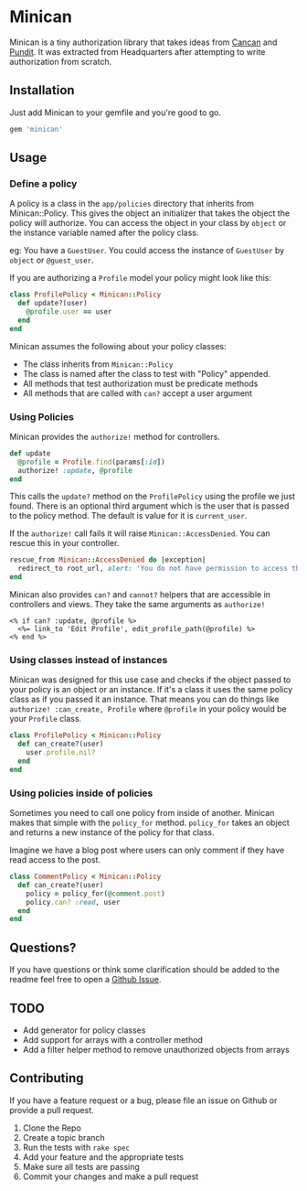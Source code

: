 # Minican

Minican is a tiny authorization library that takes ideas from [Cancan](https://github.com/ryanb/cancan)
and [Pundit](https://github.com/elabs/pundit). It was extracted from Headquarters after attempting to write
authorization from scratch.

## Installation

Just add Minican to your gemfile and you're good to go.

```ruby
gem 'minican'
```

## Usage

### Define a policy
A policy is a class in the `app/policies` directory that inherits from Minican::Policy. This gives the object an initializer
that takes the object the policy will authorize. You can access the object in your class by `object` or the instance variable named after
the policy class. 

eg: You have a `GuestUser`. You could access the instance of `GuestUser` by `object` or `@guest_user`.

If you are authorizing a `Profile` model your policy might look like this:

```ruby
class ProfilePolicy < Minican::Policy
  def update?(user)
    @profile.user == user
  end
end
```

Minican assumes the following about your policy classes:

* The class inherits from `Minican::Policy`
* The class is named after the class to test with "Policy" appended.
* All methods that test authorization must be predicate methods
* All methods that are called with `can?` accept a user argument

### Using Policies
Minican provides the `authorize!` method for controllers.

```ruby
def update
  @profile = Profile.find(params[:id])
  authorize! :update, @profile
end
```

This calls the `update?` method on the `ProfilePolicy` using the profile we just found. There is an optional 
third argument which is the user that is passed to the policy method. The default is value for it is `current_user`.

If the `authorize!` call fails it will raise `Minican::AccessDenied`. You can rescue this in your controller.

```ruby
rescue_from Minican::AccessDenied do |exception|
  redirect_to root_url, alert: 'You do not have permission to access that resource'
end
```

Minican also provides `can?` and `cannot?` helpers that are accessible in controllers and views. They take the same arguments as `authorize!`


```erb
<% if can? :update, @profile %>
  <%= link_to 'Edit Profile', edit_profile_path(@profile) %>
<% end %>
```

### Using classes instead of instances
Minican was designed for this use case and checks if the object passed to your policy is an object or an instance. If it's a class it uses the same policy class as if you passed it an instance. That means you
can do things like `authorize! :can_create, Profile` where `@profile` in your policy would be your `Profile` class.

```ruby
class ProfilePolicy < Minican::Policy
  def can_create?(user)
    user.profile.nil?
  end
end
```

### Using policies inside of policies
Sometimes you need to call one policy from inside of another. Minican makes that simple with the `policy_for` method. `policy_for` takes an object and returns a new instance of the policy for that class.

Imagine we have a blog post where users can only comment if they have read access to the post.

```ruby
class CommentPolicy < Minican::Policy
  def can_create?(user)
    policy = policy_for(@comment.post)
    policy.can? :read, user
  end
end
```

## Questions?
If you have questions or think some clarification should be added to the readme feel free to open a [Github Issue](https://github.com/BlakeWilliams/Minican/issues).

## TODO
* Add generator for policy classes
* Add support for arrays with a controller method
* Add a filter helper method to remove unauthorized objects from arrays

## Contributing
If you have a feature request or a bug, please file an issue on Github or provide a pull request.

1. Clone the Repo
2. Create a topic branch
3. Run the tests with `rake spec`
4. Add your feature and the appropriate tests
5. Make sure all tests are passing
6. Commit your changes and make a pull request
